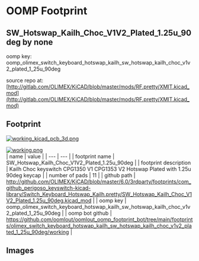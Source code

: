 # OOMP Footprint  
## SW_Hotswap_Kailh_Choc_V1V2_Plated_1.25u_90deg  by none  
  
oomp key: oomp_olimex_switch_keyboard_hotswap_kailh_sw_hotswap_kailh_choc_v1v2_plated_1_25u_90deg  
  
source repo at: [http://gitlab.com/OLIMEX/KiCAD/blob/master/mods/RF.pretty/XMIT.kicad_mod](http://gitlab.com/OLIMEX/KiCAD/blob/master/mods/RF.pretty/XMIT.kicad_mod)  
## Footprint  
  
[![working_kicad_pcb_3d.png](working_kicad_pcb_3d_600.png)](working_kicad_pcb_3d.png)  
  
[![working.png](working_600.png)](working.png)  
| name | value | 
| --- | --- | 
| footprint name | SW_Hotswap_Kailh_Choc_V1V2_Plated_1.25u_90deg | 
| footprint description | Kailh Choc keyswitch CPG1350 V1 CPG1353 V2 Hotswap Plated with 1.25u 90deg keycap | 
| number of pads | 11 | 
| github path | http://github.com/OLIMEX/KiCAD/blob/master/6.0/3rdparty/footprints/com_github_perigoso_keyswitch-kicad-library/Switch_Keyboard_Hotswap_Kailh.pretty/SW_Hotswap_Kailh_Choc_V1V2_Plated_1.25u_90deg.kicad_mod | 
| oomp key | oomp_olimex_switch_keyboard_hotswap_kailh_sw_hotswap_kailh_choc_v1v2_plated_1_25u_90deg | 
| oomp bot github | https://github.com/oomlout/oomlout_oomp_footprint_bot/tree/main/footprints/olimex_switch_keyboard_hotswap_kailh_sw_hotswap_kailh_choc_v1v2_plated_1_25u_90deg/working | 
## Images  
